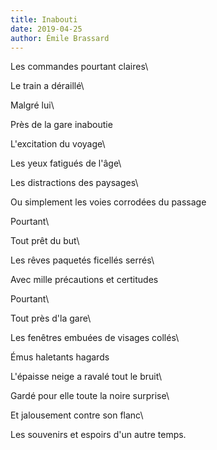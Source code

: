 ```yaml
---
title: Inabouti
date: 2019-04-25
author: Émile Brassard
---
```


Les commandes pourtant claires\

Le train a déraillé\

Malgré lui\

Près de la gare inaboutie




L'excitation du voyage\

Les yeux fatigués de l'âge\

Les distractions des paysages\

Ou simplement les voies corrodées du passage




Pourtant\

Tout prêt du but\

Les rêves paquetés ficellés serrés\

Avec mille précautions et certitudes




Pourtant\

Tout près d'la gare\

Les fenêtres embuées de visages collés\

Émus haletants hagards




L'épaisse neige a ravalé tout le bruit\

Gardé pour elle toute la noire surprise\

Et jalousement contre son flanc\

Les souvenirs et espoirs d'un autre temps.
